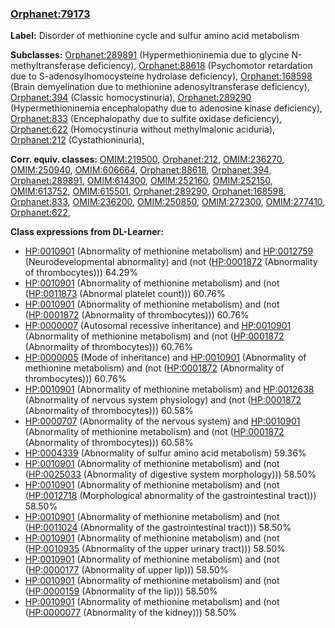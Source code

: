 
### [Orphanet:79173](http://www.orpha.net/ORDO/Orphanet_79173)
**Label:** Disorder of methionine cycle and sulfur amino acid metabolism

**Subclasses:** [Orphanet:289891](http://www.orpha.net/ORDO/Orphanet_289891) (Hypermethioninemia due to glycine N-methyltransferase deficiency), [Orphanet:88618](http://www.orpha.net/ORDO/Orphanet_88618) (Psychomotor retardation due to S-adenosylhomocysteine hydrolase deficiency), [Orphanet:168598](http://www.orpha.net/ORDO/Orphanet_168598) (Brain demyelination due to methionine adenosyltransferase deficiency), [Orphanet:394](http://www.orpha.net/ORDO/Orphanet_394) (Classic homocystinuria), [Orphanet:289290](http://www.orpha.net/ORDO/Orphanet_289290) (Hypermethioninemia encephalopathy due to adenosine kinase deficiency), [Orphanet:833](http://www.orpha.net/ORDO/Orphanet_833) (Encephalopathy due to sulfite oxidase deficiency), [Orphanet:622](http://www.orpha.net/ORDO/Orphanet_622) (Homocystinuria without methylmalonic aciduria), [Orphanet:212](http://www.orpha.net/ORDO/Orphanet_212) (Cystathioninuria), 

**Corr. equiv. classes:** [OMIM:219500](http://purl.obolibrary.org/obo/OMIM_219500), [Orphanet:212](http://www.orpha.net/ORDO/Orphanet_212), [OMIM:236270](http://purl.obolibrary.org/obo/OMIM_236270), [OMIM:250940](http://purl.obolibrary.org/obo/OMIM_250940), [OMIM:606664](http://purl.obolibrary.org/obo/OMIM_606664), [Orphanet:88618](http://www.orpha.net/ORDO/Orphanet_88618), [Orphanet:394](http://www.orpha.net/ORDO/Orphanet_394), [Orphanet:289891](http://www.orpha.net/ORDO/Orphanet_289891), [OMIM:614300](http://purl.obolibrary.org/obo/OMIM_614300), [OMIM:252160](http://purl.obolibrary.org/obo/OMIM_252160), [OMIM:252150](http://purl.obolibrary.org/obo/OMIM_252150), [OMIM:613752](http://purl.obolibrary.org/obo/OMIM_613752), [OMIM:615501](http://purl.obolibrary.org/obo/OMIM_615501), [Orphanet:289290](http://www.orpha.net/ORDO/Orphanet_289290), [Orphanet:168598](http://www.orpha.net/ORDO/Orphanet_168598), [Orphanet:833](http://www.orpha.net/ORDO/Orphanet_833), [OMIM:236200](http://purl.obolibrary.org/obo/OMIM_236200), [OMIM:250850](http://purl.obolibrary.org/obo/OMIM_250850), [OMIM:272300](http://purl.obolibrary.org/obo/OMIM_272300), [OMIM:277410](http://purl.obolibrary.org/obo/OMIM_277410), [Orphanet:622](http://www.orpha.net/ORDO/Orphanet_622), 

**Class expressions from DL-Learner:**

- [HP:0010901](http://purl.obolibrary.org/obo/HP_0010901) (Abnormality of methionine metabolism) and [HP:0012759](http://purl.obolibrary.org/obo/HP_0012759) (Neurodevelopmental abnormality) and (not ([HP:0001872](http://purl.obolibrary.org/obo/HP_0001872) (Abnormality of thrombocytes))) 64.29%
- [HP:0010901](http://purl.obolibrary.org/obo/HP_0010901) (Abnormality of methionine metabolism) and (not ([HP:0011873](http://purl.obolibrary.org/obo/HP_0011873) (Abnormal platelet count))) 60.76%
- [HP:0010901](http://purl.obolibrary.org/obo/HP_0010901) (Abnormality of methionine metabolism) and (not ([HP:0001872](http://purl.obolibrary.org/obo/HP_0001872) (Abnormality of thrombocytes))) 60.76%
- [HP:0000007](http://purl.obolibrary.org/obo/HP_0000007) (Autosomal recessive inheritance) and [HP:0010901](http://purl.obolibrary.org/obo/HP_0010901) (Abnormality of methionine metabolism) and (not ([HP:0001872](http://purl.obolibrary.org/obo/HP_0001872) (Abnormality of thrombocytes))) 60.76%
- [HP:0000005](http://purl.obolibrary.org/obo/HP_0000005) (Mode of inheritance) and [HP:0010901](http://purl.obolibrary.org/obo/HP_0010901) (Abnormality of methionine metabolism) and (not ([HP:0001872](http://purl.obolibrary.org/obo/HP_0001872) (Abnormality of thrombocytes))) 60.76%
- [HP:0010901](http://purl.obolibrary.org/obo/HP_0010901) (Abnormality of methionine metabolism) and [HP:0012638](http://purl.obolibrary.org/obo/HP_0012638) (Abnormality of nervous system physiology) and (not ([HP:0001872](http://purl.obolibrary.org/obo/HP_0001872) (Abnormality of thrombocytes))) 60.58%
- [HP:0000707](http://purl.obolibrary.org/obo/HP_0000707) (Abnormality of the nervous system) and [HP:0010901](http://purl.obolibrary.org/obo/HP_0010901) (Abnormality of methionine metabolism) and (not ([HP:0001872](http://purl.obolibrary.org/obo/HP_0001872) (Abnormality of thrombocytes))) 60.58%
- [HP:0004339](http://purl.obolibrary.org/obo/HP_0004339) (Abnormality of sulfur amino acid metabolism) 59.36%
- [HP:0010901](http://purl.obolibrary.org/obo/HP_0010901) (Abnormality of methionine metabolism) and (not ([HP:0025033](http://purl.obolibrary.org/obo/HP_0025033) (Abnormality of digestive system morphology))) 58.50%
- [HP:0010901](http://purl.obolibrary.org/obo/HP_0010901) (Abnormality of methionine metabolism) and (not ([HP:0012718](http://purl.obolibrary.org/obo/HP_0012718) (Morphological abnormality of the gastrointestinal tract))) 58.50%
- [HP:0010901](http://purl.obolibrary.org/obo/HP_0010901) (Abnormality of methionine metabolism) and (not ([HP:0011024](http://purl.obolibrary.org/obo/HP_0011024) (Abnormality of the gastrointestinal tract))) 58.50%
- [HP:0010901](http://purl.obolibrary.org/obo/HP_0010901) (Abnormality of methionine metabolism) and (not ([HP:0010935](http://purl.obolibrary.org/obo/HP_0010935) (Abnormality of the upper urinary tract))) 58.50%
- [HP:0010901](http://purl.obolibrary.org/obo/HP_0010901) (Abnormality of methionine metabolism) and (not ([HP:0000177](http://purl.obolibrary.org/obo/HP_0000177) (Abnormality of upper lip))) 58.50%
- [HP:0010901](http://purl.obolibrary.org/obo/HP_0010901) (Abnormality of methionine metabolism) and (not ([HP:0000159](http://purl.obolibrary.org/obo/HP_0000159) (Abnormality of the lip))) 58.50%
- [HP:0010901](http://purl.obolibrary.org/obo/HP_0010901) (Abnormality of methionine metabolism) and (not ([HP:0000077](http://purl.obolibrary.org/obo/HP_0000077) (Abnormality of the kidney))) 58.50%


